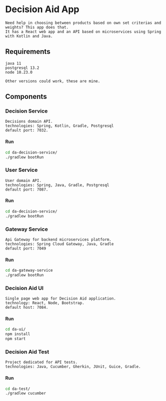 # Decision Aid App

    Need help in choosing between products based on own set criterias and weights? This app does that.
    It has a React web app and an API based on microservices using Spring with Kotlin and Java.

## Requirements

    java 11
    postgresql 13.2
    node 10.23.0

    Other versions could work, these are mine.

## Components

### Decision Service

    Decisions domain API.
    technologies: Spring, Kotlin, Gradle, Postgresql
    default port: 7032.

#### Run

```bash
cd da-decision-service/
./gradlew bootRun
```

### User Service

    User domain API.
    technologies: Spring, Java, Gradle, Postgresql
    default port: 7087.

#### Run

```bash
cd da-decision-service/
./gradlew bootRun
```

### Gateway Service

    Api Gateway for backend microservices platform.
    technologies: Spring Cloud Gateway, Java, Gradle
    default port: 7049

#### Run

```bash
cd da-gateway-service
./gradlew bootRun
```

### Decision Aid UI

    Single page web app for Decision Aid application.
    technology: React, Node, Bootstrap.
    default host: 7084.

#### Run

```bash
cd da-ui/
npm install
npm start
```

### Decision Aid Test

    Project dedicated for API tests.
    technologies: Java, Cucumber, Gherkin, JUnit, Guice, Gradle.

#### Run

```bash
cd da-test/
./gradlew cucumber
```
